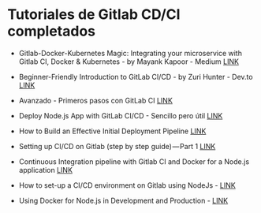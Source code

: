 # Tutoriales de Gitlab CD/CI completados

* Gitlab-Docker-Kubernetes Magic: Integrating your microservice with Gitlab CI, Docker & Kubernetes - by Mayank Kapoor - Medium
[LINK](https://medium.com/running-a-software-factory/gitlab-docker-kubernetes-magic-integrating-your-micro-service-with-gitlab-ci-docker-kubernetes-32486a99f138)

* Beginner-Friendly Introduction to GitLab CI/CD - by Zuri Hunter - Dev.to
[LINK](https://dev.to/zurihunter/beginner-friendly-introduction-to-gitlabcicd-4p5a)

* Avanzado - Primeros pasos con GitLab CI
[LINK](https://www.adictosaltrabajo.com/2018/04/10/primeros-pasos-con-gitlab-ci/)

* Deploy Node.js App with GitLab CI/CD - Sencillo pero útil
[LINK](https://medium.com/@seulkiro/deploy-node-js-app-with-gitlab-ci-cd-214d12bfeeb5)

* How to Build an Effective Initial Deployment Pipeline
[LINK](https://www.toptal.com/devops/effective-ci-cd-deployment-pipeline)

* Setting up CI/CD on Gitlab (step by step guide) — Part 1
[LINK](https://hackernoon.com/setting-up-ci-cd-on-gitlab-step-by-step-guide-part-1-826385728223)

* Continuous Integration pipeline with Gitlab CI and Docker for a Node.js application
[LINK](https://medium.com/@balint_sera/node-js-application-continuous-integration-pipeline-with-gitlab-ci-and-docker-ac2978a2cf82)

* How to set-up a CI/CD environment on Gitlab using NodeJs - [LINK](https://dev.to/6thcode/how-to-set-up-a-cicd-environment-on-gitlab-using-nodejs-jh3)

* Using Docker for Node.js in Development and Production - [LINK](https://dev.to/alex_barashkov/using-docker-for-nodejs-in-development-and-production-3cgp)
